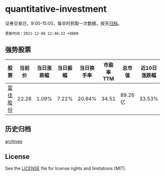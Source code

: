 # quantitative-investment

证券交易日，9:00-15:00，每半时抓取一次数据，按天[归档](archives)。

`更新时间：2021-12-08 12:46:22 +0800`

## 强势股票

|股票|当前价|当日涨跌幅|当日振幅|当日换手率|市盈率TTM|总市值|近10日涨跌幅|
|----|----|----|----|----|----|----|----|
|[富佳股份](https://xueqiu.com/S/SH603219)|22.26|1.09%|7.22%|20.64%|34.51|89.26亿|33.53%|

## 历史归档

[archives](archives)

## License

See the [LICENSE](LICENSE) file for license rights and limitations (MIT).